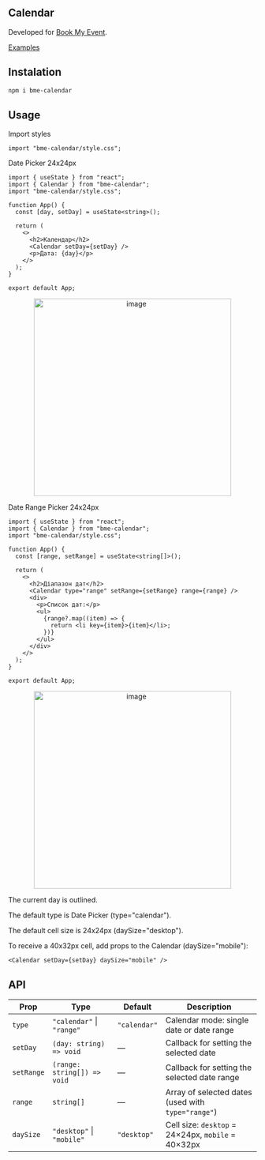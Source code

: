 ## Calendar

Developed for [Book My Event](https://evently-book.vercel.app/).

[Examples](https://bme-calendar-examples.vercel.app/)

## Instalation

```bash
npm i bme-calendar
```

## Usage

Import styles

```tsx
import "bme-calendar/style.css";
```

Date Picker 24x24px

```tsx
import { useState } from "react";
import { Calendar } from "bme-calendar";
import "bme-calendar/style.css";

function App() {
  const [day, setDay] = useState<string>();

  return (
    <>
      <h2>Календар</h2>
      <Calendar setDay={setDay} />
      <p>Дата: {day}</p>
    </>
  );
}

export default App;
```

<p align="center">
  <img src="https://github.com/user-attachments/assets/6ac62eb8-ed87-43ea-943a-606b50dd64d9" alt="image" width="400">
</p>

Date Range Picker 24x24px

```tsx
import { useState } from "react";
import { Calendar } from "bme-calendar";
import "bme-calendar/style.css";

function App() {
  const [range, setRange] = useState<string[]>();

  return (
    <>
      <h2>Діапазон дат</h2>
      <Calendar type="range" setRange={setRange} range={range} />
      <div>
        <p>Список дат:</p>
        <ul>
          {range?.map((item) => {
            return <li key={item}>{item}</li>;
          })}
        </ul>
      </div>
    </>
  );
}

export default App;
```

<p align="center">
  <img src="https://github.com/user-attachments/assets/b946cf10-677e-49f6-a568-71d45e8f5fd2" alt="image" width="400">
</p>

The current day is outlined.

The default type is Date Picker (type="calendar").

The default cell size is 24x24px (daySize="desktop").

To receive a 40x32px cell, add props to the Calendar (daySize="mobile"):

```tsx
<Calendar setDay={setDay} daySize="mobile" />
```

## API

| Prop       | Type                        | Default      | Description                                        |
| ---------- | --------------------------- | ------------ | -------------------------------------------------- |
| `type`     | `"calendar"` \| `"range"`   | `"calendar"` | Calendar mode: single date or date range           |
| `setDay`   | `(day: string) => void`     | —            | Callback for setting the selected date             |
| `setRange` | `(range: string[]) => void` | —            | Callback for setting the selected date range       |
| `range`    | `string[]`                  | —            | Array of selected dates (used with `type="range"`) |
| `daySize`  | `"desktop"` \| `"mobile"`   | `"desktop"`  | Cell size: `desktop` = 24×24px, `mobile` = 40×32px |
